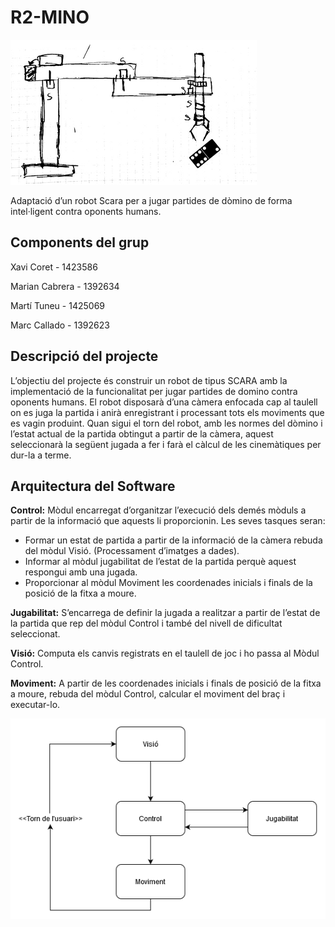 # R2-MINO

![alt text](https://raw.githubusercontent.com/XCoret/R2-MINO/master/docs/icona.png)


Adaptació d’un robot Scara per a jugar partides
de dòmino de forma intel·ligent contra
oponents humans.

## Components del grup
Xavi Coret - 1423586

Marian Cabrera - 1392634

Martí Tuneu - 1425069

Marc Callado - 1392623


## Descripció del projecte

L’objectiu del projecte és construir un robot de tipus SCARA amb la implementació
de la funcionalitat per jugar partides de domino contra oponents humans. El robot
disposarà d’una càmera enfocada cap al taulell on es juga la partida i anirà
enregistrant i processant tots els moviments que es vagin produint. Quan sigui el
torn del robot, amb les normes del dòmino i l’estat actual de la partida obtingut a
partir de la càmera, aquest seleccionarà la següent jugada a fer i farà el càlcul de les
cinemàtiques per dur-la a terme.

## Arquitectura del Software

**Control:** Mòdul encarregat d’organitzar l’execució dels demés mòduls a partir de la informació que aquests li proporcionin. Les seves tasques seran:    

 - Formar un estat de partida a partir de la informació de la càmera rebuda del mòdul Visió. (Processament d’imatges a dades).
 - Informar al mòdul jugabilitat de l’estat de la partida perquè aquest respongui amb una jugada.
 - Proporcionar al mòdul Moviment les coordenades inicials i finals de la posició de la fitxa a moure.

**Jugabilitat:** S’encarrega de definir la jugada a realitzar a partir de l’estat de la partida que rep del mòdul Control i també del nivell de dificultat seleccionat.

**Visió:** Computa els canvis registrats en el taulell de joc i ho passa al Mòdul Control.

**Moviment:** A partir de les coordenades inicials i finals de posició de la fitxa a moure, rebuda del mòdul Control, calcular el moviment del braç i executar-lo.

![alt text](https://raw.githubusercontent.com/XCoret/R2-MINO/master/docs/diagrama.png)
